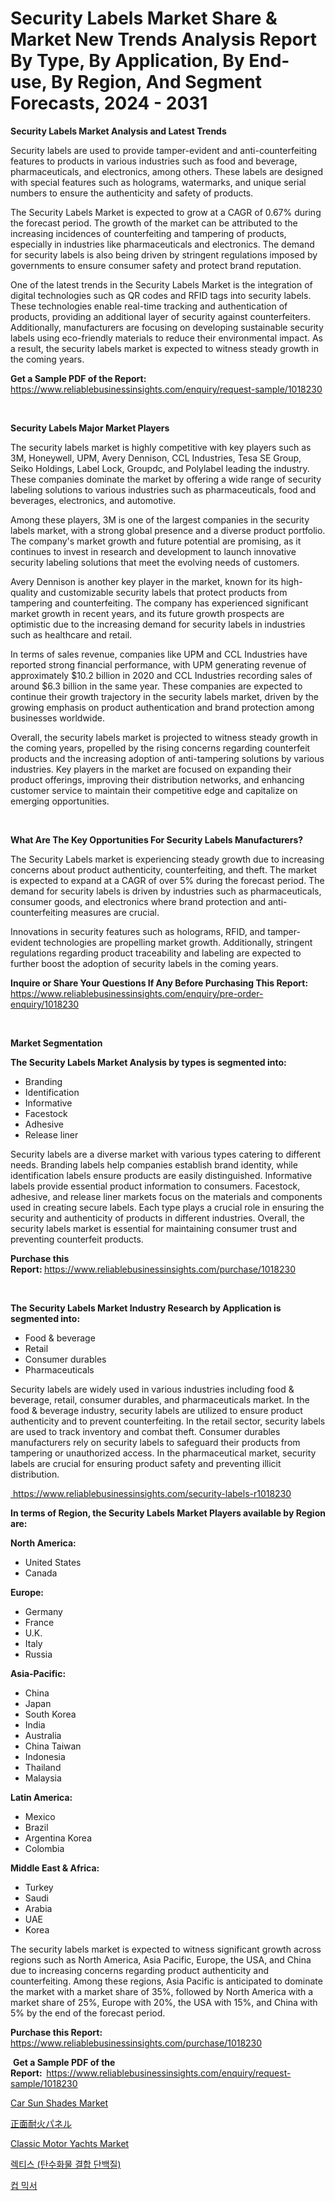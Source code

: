 <p><h1>Security Labels Market Share & Market New Trends Analysis Report By Type, By Application, By End-use, By Region, And Segment Forecasts, 2024 - 2031</h1></p><p><strong>Security Labels Market Analysis and Latest Trends</strong></p>
<p><p>Security labels are used to provide tamper-evident and anti-counterfeiting features to products in various industries such as food and beverage, pharmaceuticals, and electronics, among others. These labels are designed with special features such as holograms, watermarks, and unique serial numbers to ensure the authenticity and safety of products.</p><p>The Security Labels Market is expected to grow at a CAGR of 0.67% during the forecast period. The growth of the market can be attributed to the increasing incidences of counterfeiting and tampering of products, especially in industries like pharmaceuticals and electronics. The demand for security labels is also being driven by stringent regulations imposed by governments to ensure consumer safety and protect brand reputation.</p><p>One of the latest trends in the Security Labels Market is the integration of digital technologies such as QR codes and RFID tags into security labels. These technologies enable real-time tracking and authentication of products, providing an additional layer of security against counterfeiters. Additionally, manufacturers are focusing on developing sustainable security labels using eco-friendly materials to reduce their environmental impact. As a result, the security labels market is expected to witness steady growth in the coming years.</p></p>
<p><strong>Get a Sample PDF of the Report:&nbsp;</strong> <a href="https://www.reliablebusinessinsights.com/enquiry/request-sample/1018230">https://www.reliablebusinessinsights.com/enquiry/request-sample/1018230</a></p>
<p>&nbsp;</p>
<p><strong>Security Labels Major Market Players</strong></p>
<p><p>The security labels market is highly competitive with key players such as 3M, Honeywell, UPM, Avery Dennison, CCL Industries, Tesa SE Group, Seiko Holdings, Label Lock, Groupdc, and Polylabel leading the industry. These companies dominate the market by offering a wide range of security labeling solutions to various industries such as pharmaceuticals, food and beverages, electronics, and automotive.</p><p>Among these players, 3M is one of the largest companies in the security labels market, with a strong global presence and a diverse product portfolio. The company's market growth and future potential are promising, as it continues to invest in research and development to launch innovative security labeling solutions that meet the evolving needs of customers.</p><p>Avery Dennison is another key player in the market, known for its high-quality and customizable security labels that protect products from tampering and counterfeiting. The company has experienced significant market growth in recent years, and its future growth prospects are optimistic due to the increasing demand for security labels in industries such as healthcare and retail.</p><p>In terms of sales revenue, companies like UPM and CCL Industries have reported strong financial performance, with UPM generating revenue of approximately $10.2 billion in 2020 and CCL Industries recording sales of around $6.3 billion in the same year. These companies are expected to continue their growth trajectory in the security labels market, driven by the growing emphasis on product authentication and brand protection among businesses worldwide.</p><p>Overall, the security labels market is projected to witness steady growth in the coming years, propelled by the rising concerns regarding counterfeit products and the increasing adoption of anti-tampering solutions by various industries. Key players in the market are focused on expanding their product offerings, improving their distribution networks, and enhancing customer service to maintain their competitive edge and capitalize on emerging opportunities.</p></p>
<p>&nbsp;</p>
<p><strong>What Are The Key Opportunities For Security Labels Manufacturers?</strong></p>
<p><p>The Security Labels market is experiencing steady growth due to increasing concerns about product authenticity, counterfeiting, and theft. The market is expected to expand at a CAGR of over 5% during the forecast period. The demand for security labels is driven by industries such as pharmaceuticals, consumer goods, and electronics where brand protection and anti-counterfeiting measures are crucial.</p><p>Innovations in security features such as holograms, RFID, and tamper-evident technologies are propelling market growth. Additionally, stringent regulations regarding product traceability and labeling are expected to further boost the adoption of security labels in the coming years.</p></p>
<p><strong>Inquire or Share Your Questions If Any Before Purchasing This Report:</strong> <a href="https://www.reliablebusinessinsights.com/enquiry/pre-order-enquiry/1018230">https://www.reliablebusinessinsights.com/enquiry/pre-order-enquiry/1018230</a></p>
<p>&nbsp;</p>
<p><strong>Market Segmentation</strong></p>
<p><strong>The Security Labels Market Analysis by types is segmented into:</strong></p>
<p><ul><li>Branding</li><li>Identification</li><li>Informative</li><li>Facestock</li><li>Adhesive</li><li>Release liner</li></ul></p>
<p><p>Security labels are a diverse market with various types catering to different needs. Branding labels help companies establish brand identity, while identification labels ensure products are easily distinguished. Informative labels provide essential product information to consumers. Facestock, adhesive, and release liner markets focus on the materials and components used in creating secure labels. Each type plays a crucial role in ensuring the security and authenticity of products in different industries. Overall, the security labels market is essential for maintaining consumer trust and preventing counterfeit products.</p></p>
<p><strong>Purchase this Report:&nbsp;</strong><a href="https://www.reliablebusinessinsights.com/purchase/1018230">https://www.reliablebusinessinsights.com/purchase/1018230</a></p>
<p>&nbsp;</p>
<p><strong>The Security Labels Market Industry Research by Application is segmented into:</strong></p>
<p><ul><li>Food & beverage</li><li>Retail</li><li>Consumer durables</li><li>Pharmaceuticals</li></ul></p>
<p><p>Security labels are widely used in various industries including food & beverage, retail, consumer durables, and pharmaceuticals market. In the food & beverage industry, security labels are utilized to ensure product authenticity and to prevent counterfeiting. In the retail sector, security labels are used to track inventory and combat theft. Consumer durables manufacturers rely on security labels to safeguard their products from tampering or unauthorized access. In the pharmaceutical market, security labels are crucial for ensuring product safety and preventing illicit distribution.</p></p>
<p><a href="https://www.reliablebusinessinsights.com/security-labels-r1018230">&nbsp;https://www.reliablebusinessinsights.com/security-labels-r1018230</a></p>
<p><strong>In terms of Region, the Security Labels Market Players available by Region are:</strong></p>
<p>
    <p> <strong> North America: </strong>
        <ul>
            <li>United States</li>
            <li>Canada</li>
        </ul>
        </p> 
    <p> <strong> Europe: </strong>
        <ul>
            <li>Germany</li>
            <li>France</li>
            <li>U.K.</li>
            <li>Italy</li>
            <li>Russia</li>
        </ul>
        </p> 
    <p> <strong> Asia-Pacific: </strong>
        <ul>
            <li>China</li>
            <li>Japan</li>
            <li>South Korea</li>
            <li>India</li>
            <li>Australia</li>
            <li>China Taiwan</li>
            <li>Indonesia</li>
            <li>Thailand</li>
            <li>Malaysia</li>
        </ul>
        </p> 
    <p> <strong> Latin America: </strong>
        <ul>
            <li>Mexico</li>
            <li>Brazil</li>
            <li>Argentina Korea</li>
            <li>Colombia</li>
        </ul>
        </p> 
    <p> <strong> Middle East & Africa: </strong>
        <ul>
            <li>Turkey</li>
            <li>Saudi</li>
            <li>Arabia</li>
            <li>UAE</li>
            <li>Korea</li>
        </ul>
    </p>
    </p>
<p><p>The security labels market is expected to witness significant growth across regions such as North America, Asia Pacific, Europe, the USA, and China due to increasing concerns regarding product authenticity and counterfeiting. Among these regions, Asia Pacific is anticipated to dominate the market with a market share of 35%, followed by North America with a market share of 25%, Europe with 20%, the USA with 15%, and China with 5% by the end of the forecast period.</p></p>
<p><strong>Purchase this Report: </strong><a href="https://www.reliablebusinessinsights.com/purchase/1018230">https://www.reliablebusinessinsights.com/purchase/1018230</a></p>
<p>&nbsp;<strong>Get a Sample PDF of the Report:&nbsp;&nbsp;</strong><a href="https://www.reliablebusinessinsights.com/enquiry/request-sample/1018230">https://www.reliablebusinessinsights.com/enquiry/request-sample/1018230</a></p>
<p><strong></strong></p>
<p><p><a href="https://github.com/nathandecarvalho/Market-Research-Report-List-3/blob/main/car-sun-shades-market.md">Car Sun Shades Market</a></p><p><a href="https://github.com/JessKilback/Market-Research-Report-List-1/blob/main/9009212128572.md">正面耐火パネル</a></p><p><a href="https://github.com/julyju69/Market-Research-Report-List-3/blob/main/classic-motor-yachts-market.md">Classic Motor Yachts Market</a></p><p><a href="https://github.com/vs10l4sfg5c/Market-Research-Report-List-2/blob/main/1768798115904.md">렉티스 (탄수화물 결합 단백질)</a></p><p><a href="https://github.com/crfsywufhm81415/Market-Research-Report-List-2/blob/main/6055350115903.md">컵 믹서</a></p></p>